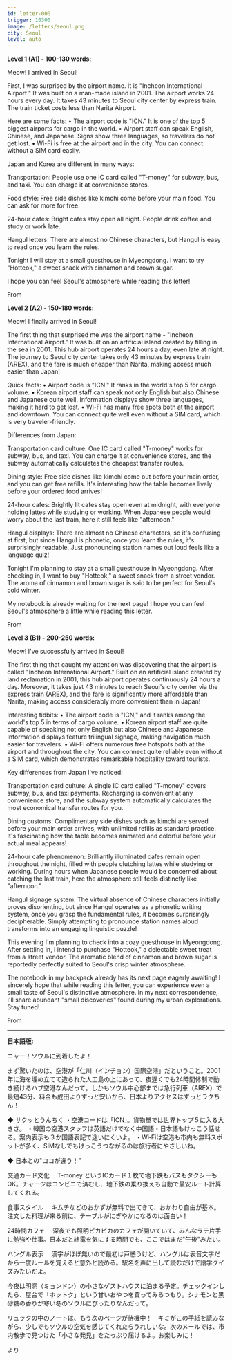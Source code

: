 ```yaml
---
id: letter-000
trigger: 10300
image: /letters/seoul.png
city: Seoul
level: auto
---
```


**Level 1 (A1) - 100-130 words:**

Meow! I arrived in Seoul!

First, I was surprised by the airport name. It is "Incheon International Airport." It was built on a man-made island in 2001. The airport works 24 hours every day. It takes 43 minutes to Seoul city center by express train. The train ticket costs less than Narita Airport.

Here are some facts:
• The airport code is "ICN." It is one of the top 5 biggest airports for cargo in the world.
• Airport staff can speak English, Chinese, and Japanese. Signs show three languages, so travelers do not get lost.
• Wi-Fi is free at the airport and in the city. You can connect without a SIM card easily.

Japan and Korea are different in many ways:

Transportation: People use one IC card called "T-money" for subway, bus, and taxi. You can charge it at convenience stores.

Food style: Free side dishes like kimchi come before your main food. You can ask for more for free.

24-hour cafes: Bright cafes stay open all night. People drink coffee and study or work late.

Hangul letters: There are almost no Chinese characters, but Hangul is easy to read once you learn the rules.

Tonight I will stay at a small guesthouse in Myeongdong. I want to try "Hotteok," a sweet snack with cinnamon and brown sugar.

I hope you can feel Seoul's atmosphere while reading this letter!

From <name>

**Level 2 (A2) - 150-180 words:**

Meow! I finally arrived in Seoul!

The first thing that surprised me was the airport name - "Incheon International Airport." It was built on an artificial island created by filling in the sea in 2001. This hub airport operates 24 hours a day, even late at night. The journey to Seoul city center takes only 43 minutes by express train (AREX), and the fare is much cheaper than Narita, making access much easier than Japan!

Quick facts:
• Airport code is "ICN." It ranks in the world's top 5 for cargo volume.
• Korean airport staff can speak not only English but also Chinese and Japanese quite well. Information displays show three languages, making it hard to get lost.
• Wi-Fi has many free spots both at the airport and downtown. You can connect quite well even without a SIM card, which is very traveler-friendly.

Differences from Japan:

Transportation card culture: One IC card called "T-money" works for subway, bus, and taxi. You can charge it at convenience stores, and the subway automatically calculates the cheapest transfer routes.

Dining style: Free side dishes like kimchi come out before your main order, and you can get free refills. It's interesting how the table becomes lively before your ordered food arrives!

24-hour cafes: Brightly lit cafes stay open even at midnight, with everyone holding lattes while studying or working. When Japanese people would worry about the last train, here it still feels like "afternoon."

Hangul displays: There are almost no Chinese characters, so it's confusing at first, but since Hangul is phonetic, once you learn the rules, it's surprisingly readable. Just pronouncing station names out loud feels like a language quiz!

Tonight I'm planning to stay at a small guesthouse in Myeongdong. After checking in, I want to buy "Hotteok," a sweet snack from a street vendor. The aroma of cinnamon and brown sugar is said to be perfect for Seoul's cold winter.

My notebook is already waiting for the next page! I hope you can feel Seoul's atmosphere a little while reading this letter.

From <name>

**Level 3 (B1) - 200-250 words:**

Meow! I've successfully arrived in Seoul!

The first thing that caught my attention was discovering that the airport is called "Incheon International Airport." Built on an artificial island created by land reclamation in 2001, this hub airport operates continuously 24 hours a day. Moreover, it takes just 43 minutes to reach Seoul's city center via the express train (AREX), and the fare is significantly more affordable than Narita, making access considerably more convenient than in Japan!

Interesting tidbits:
• The airport code is "ICN," and it ranks among the world's top 5 in terms of cargo volume.
• Korean airport staff are quite capable of speaking not only English but also Chinese and Japanese. Information displays feature trilingual signage, making navigation much easier for travelers.
• Wi-Fi offers numerous free hotspots both at the airport and throughout the city. You can connect quite reliably even without a SIM card, which demonstrates remarkable hospitality toward tourists.

Key differences from Japan I've noticed:

Transportation card culture: A single IC card called "T-money" covers subway, bus, and taxi payments. Recharging is convenient at any convenience store, and the subway system automatically calculates the most economical transfer routes for you.

Dining customs: Complimentary side dishes such as kimchi are served before your main order arrives, with unlimited refills as standard practice. It's fascinating how the table becomes animated and colorful before your actual meal appears!

24-hour cafe phenomenon: Brilliantly illuminated cafes remain open throughout the night, filled with people clutching lattes while studying or working. During hours when Japanese people would be concerned about catching the last train, here the atmosphere still feels distinctly like "afternoon."

Hangul signage system: The virtual absence of Chinese characters initially proves disorienting, but since Hangul operates as a phonetic writing system, once you grasp the fundamental rules, it becomes surprisingly decipherable. Simply attempting to pronounce station names aloud transforms into an engaging linguistic puzzle!

This evening I'm planning to check into a cozy guesthouse in Myeongdong. After settling in, I intend to purchase "Hotteok," a delectable sweet treat from a street vendor. The aromatic blend of cinnamon and brown sugar is reportedly perfectly suited to Seoul's crisp winter atmosphere.

The notebook in my backpack already has its next page eagerly awaiting! I sincerely hope that while reading this letter, you can experience even a small taste of Seoul's distinctive atmosphere. In my next correspondence, I'll share abundant "small discoveries" found during my urban explorations. Stay tuned!

From <name>

---

**日本語版:**

ニャー！ソウルに到着したよ！

まず驚いたのは、空港が「仁川（インチョン）国際空港」だということ。2001年に海を埋め立てて造られた人工島の上にあって、夜遅くでも24時間体制で動き続けるハブ空港なんだって。しかもソウル中心部までは急行列車（AREX）で最短43分、料金も成田よりずっと安いから、日本よりアクセスはずっとラクちん！

◆ サクッとうんちく
・空港コードは「ICN」。貨物量では世界トップ５に入る大きさ。
・韓国の空港スタッフは英語だけでなく中国語・日本語もけっこう話せる。案内表示も３か国語表記で迷いにくいよ。
・Wi‑Fiは空港も市内も無料スポットが多く、SIMなしでもけっこうつながるのは旅行者にやさしいね。

◆ 日本との"ココが違う！"

交通カード文化
　T‑money というICカード１枚で地下鉄もバスもタクシーもOK。チャージはコンビニで済むし、地下鉄の乗り換えも自動で最安ルート計算してくれる。

食事スタイル
　キムチなどのおかずが無料で出てきて、おかわり自由が基本。注文した料理が来る前に、テーブルがにぎやかになるのは面白い！

24時間カフェ
　深夜でも照明ピカピカのカフェが開いていて、みんなラテ片手に勉強や仕事。日本だと終電を気にする時間でも、ここではまだ"午後"みたい。

ハングル表示
　漢字がほぼ無いので最初は戸惑うけど、ハングルは表音文字だから一度ルールを覚えると意外と読める。駅名を声に出して読むだけで語学クイズみたいだよ。

今夜は明洞（ミョンドン）の小さなゲストハウスに泊まる予定。チェックインしたら、屋台で「ホットク」という甘いおやつを買ってみるつもり。シナモンと黒砂糖の香りが寒い冬のソウルにぴったりなんだって。

リュックの中のノートは、もう次のページが待機中！　キミがこの手紙を読みながら、少しでもソウルの空気を感じてくれたらうれしいな。次のメールでは、市内散歩で見つけた「小さな発見」をたっぷり届けるよ。お楽しみに！

<name>より